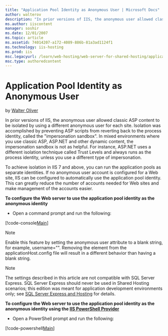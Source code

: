 ```yaml
---
title: "Application Pool Identity as Anonymous User | Microsoft Docs"
author: walterov
description: "In prior versions of IIS, the anonymous user allowed classic ASP content to be isolated by using a different anonymous user for each site. Isolation was acco..."
ms.author: iiscontent
manager: soshir
ms.date: 12/01/2007
ms.topic: article
ms.assetid: 74014207-a172-4089-886b-81a3ad1124f1
ms.technology: iis-hosting
ms.prod: iis
msc.legacyurl: /learn/web-hosting/web-server-for-shared-hosting/application-pool-identity-as-anonymous-user
msc.type: authoredcontent
---
```

Application Pool Identity as Anonymous User
====================
by [Walter Oliver](https://github.com/walterov)

In prior versions of IIS, the anonymous user allowed classic ASP content to be isolated by using a different anonymous user for each site. Isolation was accomplished by preventing ASP scripts from reverting back to the process identity, called the "impersonation sandbox". In mixed environments where you use classic ASP, ASP.NET and other dynamic content, the impersonation sandbox is not as helpful. For instance, ASP.NET uses a different isolation technique called Trust Levels and always runs as the process identity, unless you use a different type of impersonation.

To achieve isolation in IIS 7 and above, you can run the application pools as separate identities. If no anonymous user account is configured for a Web site, IIS can be configured to automatically use the application pool identity. This can greatly reduce the number of accounts needed for Web sites and make management of the accounts easier.

**To configure the Web server to use the application pool identity as the anonymous identity**

- Open a command prompt and run the following:


[!code-console[Main](application-pool-identity-as-anonymous-user/samples/sample1.cmd)]


> [!NOTE]
> Enable this feature by setting the anonymous user attribute to a blank string, for example, username="". Removing the element from the applicationHost.config file will result in a different behavior than having a blank string.

> [!NOTE]
> The settings described in this article are not compatible with SQL Server Express. SQL Server Express should never be used in Shared Hosting scenarios; this edition was meant for application development environments only; see [SQL Server Express and Hosting](https://blogs.msdn.com/sqlexpress/archive/2008/02/22/sql-server-express-and-hosting.aspx "SQL Server Express and Hosting") for details.

**To configure the Web server to use the application pool identity as the anonymous identity using the [IIS PowerShell Provider](../../manage/powershell/installing-the-iis-powershell-snap-in.md)**

- Open a PowerShell prompt and run the following:


[!code-powershell[Main](application-pool-identity-as-anonymous-user/samples/sample2.ps1)]